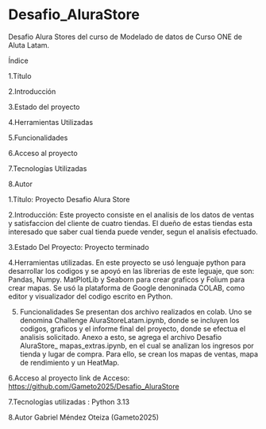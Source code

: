 # Desafio_AluraStore

Desafio Alura Stores del curso de Modelado de datos de Curso ONE de Aluta Latam.

Índice 

1.Título
   
2.Introducción 

3.Estado del proyecto 

4.Herramientas Utilizadas
   
5.Funcionalidades 

6.Acceso al proyecto 

7.Tecnologías Utilizadas 

8.Autor


1.Título:  Proyecto Desafio Alura Store

2.Introducción:  Este proyecto consiste en el analisis de los datos de ventas y satisfaccion del cliente de cuatro tiendas. 
El dueño de estas tiendas esta interesado que saber cual tienda puede vender, segun el analisis efectuado.

3.Estado Del Proyecto:  Proyecto terminado

4.Herramientas utilizadas.
En este proyecto se usó lenguaje python para desarrollar los codigos y se apoyó en las librerias de este leguaje, que son: Pandas, Numpy.  MatPlotLib y Seaborn para crear graficos y Folium para crear mapas. 
Se usó la plataforma de Google denoninada COLAB, como editor y visualizador del codigo escrito en Python.

5. Funcionalidades 
Se presentan dos archivo realizados en colab. Uno se denomina Challenge AluraStoreLatam.ipynb, donde se incluyen los codigos, graficos y el informe final del proyecto, donde se efectua el analisis solicitado.
Anexo a esto, se agrega el archivo Desafio AluraStore_ mapas_extras.ipynb, en el cual se analizan los ingresos por tienda y lugar de compra. Para ello, se crean los mapas de ventas, mapa de rendimiento y un HeatMap.

6.Acceso al proyecto link de Acceso: https://github.com/Gameto2025/Desafio_AluraStore

7.Tecnologías utilizadas : Python 3.13

8.Autor Gabriel Méndez Oteiza (Gameto2025)

